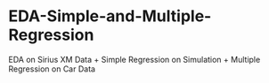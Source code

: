 # EDA-Simple-and-Multiple-Regression

EDA on Sirius XM Data + Simple Regression on Simulation + Multiple Regression on Car Data
